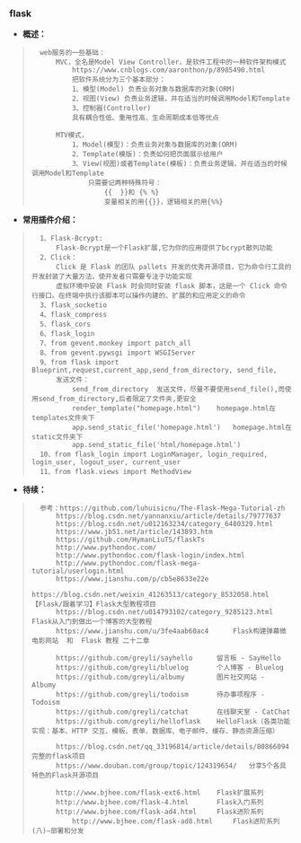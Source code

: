 ### flask
- **概述：**
>       web服务的一些基础：
>           MVC，全名是Model View Controller，是软件工程中的一种软件架构模式
>               https://www.cnblogs.com/aaronthon/p/8985490.html
>               把软件系统分为三个基本部分：
>               1、模型(Model) 负责业务对象与数据库的对象(ORM)
>               2、视图(View) 负责业务逻辑，并在适当的时候调用Model和Template
>               3、控制器(Controller)
>               具有耦合性低、重用性高、生命周期成本低等优点
>
>           MTV模式，
>               1、Model(模型)：负责业务对象与数据库的对象(ORM)
>               2、Template(模版)：负责如何把页面展示给用户
>               3、View(视图)或者Template(模板)：负责业务逻辑，并在适当的时候调用Model和Template
>                   只需要记两种特殊符号：
>                       {{  }}和 {% %}
>                       变量相关的用{{}}，逻辑相关的用{%%}
>

- **常用插件介绍：**
>       1、Flask-Bcrypt:
>           Flask-Bcrypt是一个Flask扩展,它为你的应用提供了bcrypt散列功能
>       2、Click：
>           Click 是 Flask 的团队 pallets 开发的优秀开源项目，它为命令行工具的开发封装了大量方法，使开发者只需要专注于功能实现
>           虚拟环境中安装 Flask 时会同时安装 flask 脚本，这是一个 Click 命令 行接口。在终端中执行该脚本可以操作内建的、扩展的和应用定义的命令
>       3、flask_socketio
>       4、flask_compress
>       5、flask_cors
>       6、flask_login
>       7、from gevent.monkey import patch_all
>       8、from gevent.pywsgi import WSGIServer
>       9、from flask import Blueprint,request,current_app,send_from_directory, send_file,
>           发送文件：
>               send_from_directory  发送文件，尽量不要使用send_file(),而使用send_from_directory,后者限定了文件夹,更安全
>               render_template("homepage.html")    homepage.html在templates文件夹下
>               app.send_static_file('homepage.html')   homepage.html在static文件夹下
>               app.send_static_file('html/homepage.html')
>       10、from flask_login import LoginManager, login_required, login_user, logout_user, current_user
>       11、from flask.views import MethodView
>
>
>
>
>
>
>
>
>
>
>
>

- **待续：**
>       参考：https://github.com/luhuisicnu/The-Flask-Mega-Tutorial-zh
>           https://blog.csdn.net/yannanxiu/article/details/79777637
>           https://blog.csdn.net/u012163234/category_6480329.html
>           https://www.jb51.net/article/143893.htm
>           https://github.com/HymanLiuTS/flaskTs
>           http://www.pythondoc.com/
>           http://www.pythondoc.com/flask-login/index.html
>           http://www.pythondoc.com/flask-mega-tutorial/userlogin.html
>           https://www.jianshu.com/p/cb5e8633e22e
>           https://blog.csdn.net/weixin_41263513/category_8532058.html     【Flask/跟着学习】Flask大型教程项目
>           https://blog.csdn.net/u014793102/category_9285123.html      Flask从入门到做出一个博客的大型教程
>           https://www.jianshu.com/u/3fe4aab60ac4      Flask构建弹幕微电影网站  和  Flask 教程 二十二章
>
>           https://github.com/greyli/sayhello      留言板 - SayHello
>           https://github.com/greyli/bluelog       个人博客 - Bluelog
>           https://github.com/greyli/albumy        图片社交网站 - Albumy
>           https://github.com/greyli/todoism       待办事项程序 - Todoism
>           https://github.com/greyli/catchat       在线聊天室 - CatChat
>           https://github.com/greyli/helloflask    HelloFlask（各类功能实现：基本、HTTP 交互、模板、表单、数据库、电子邮件、缓存、静态资源压缩）
>
>           https://blog.csdn.net/qq_33196814/article/details/80866094      完整的flask项目
>           https://www.douban.com/group/topic/124319654/   分享5个各具特色的Flask开源项目
>
>           http://www.bjhee.com/flask-ext6.html    Flask扩展系列
>           http://www.bjhee.com/flask-4.html       Flask入门系列
>           http://www.bjhee.com/flask-ad4.html     Flask进阶系列
>               http://www.bjhee.com/flask-ad8.html     Flask进阶系列(八)–部署和分发
>
>
>
>
